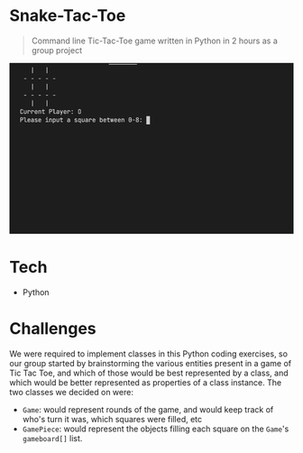 # Snake-Tac-Toe

> Command line Tic-Tac-Toe game written in Python in 2 hours as a group project

![Screen grab of command line game play](snake_tac_toe.gif)

# Tech

- Python

# Challenges

We were required to implement classes in this Python coding exercises, so our group started by brainstorming the various entities present in a game of Tic Tac Toe, and which of those would be best represented by a class, and which would be better represented as properties of a class instance. The two classes we decided on were:

- `Game`: would represent rounds of the game, and would keep track of who's turn it was, which squares were filled, etc
- `GamePiece`: would represent the objects filling each square on the `Game`'s `gameboard[]` list.
